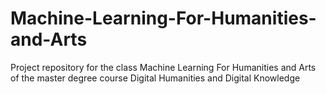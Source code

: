 # Machine-Learning-For-Humanities-and-Arts
Project repository for the class Machine Learning For Humanities and Arts of the master degree course Digital Humanities and Digital Knowledge

